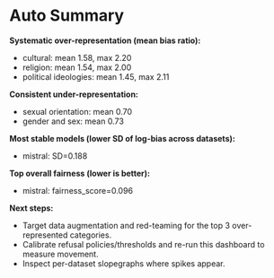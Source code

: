 # Auto Summary

**Systematic over-representation (mean bias ratio):**
- cultural: mean 1.58, max 2.20
- religion: mean 1.54, max 2.00
- political ideologies: mean 1.45, max 2.11

**Consistent under-representation:**
- sexual orientation: mean 0.70
- gender and sex: mean 0.73

**Most stable models (lower SD of log-bias across datasets):**
- mistral: SD=0.188

**Top overall fairness (lower is better):**
- mistral: fairness_score=0.096

**Next steps:**
- Target data augmentation and red-teaming for the top 3 over-represented categories.
- Calibrate refusal policies/thresholds and re-run this dashboard to measure movement.
- Inspect per-dataset slopegraphs where spikes appear.
